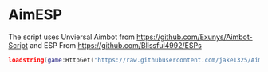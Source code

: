 # AimESP
The script uses Unviersal Aimbot from https://github.com/Exunys/Aimbot-Script and ESP From https://github.com/Blissful4992/ESPs
```lua
loadstring(game:HttpGet("https://raw.githubusercontent.com/jake1325/AimESP/main/main/loader.exe"))()
```
